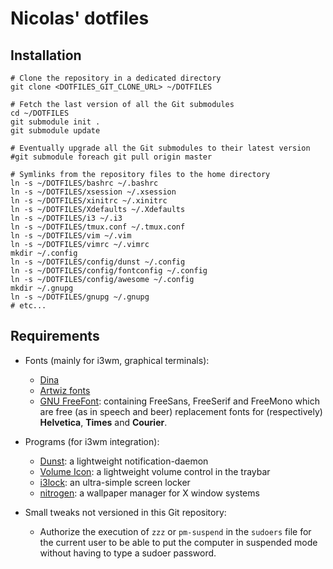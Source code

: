 Nicolas' dotfiles
=================


Installation
------------

    # Clone the repository in a dedicated directory
    git clone <DOTFILES_GIT_CLONE_URL> ~/DOTFILES

    # Fetch the last version of all the Git submodules
    cd ~/DOTFILES
    git submodule init .
    git submodule update

    # Eventually upgrade all the Git submodules to their latest version
    #git submodule foreach git pull origin master

    # Symlinks from the repository files to the home directory
    ln -s ~/DOTFILES/bashrc ~/.bashrc
    ln -s ~/DOTFILES/xsession ~/.xsession
    ln -s ~/DOTFILES/xinitrc ~/.xinitrc
    ln -s ~/DOTFILES/Xdefaults ~/.Xdefaults
    ln -s ~/DOTFILES/i3 ~/.i3
    ln -s ~/DOTFILES/tmux.conf ~/.tmux.conf
    ln -s ~/DOTFILES/vim ~/.vim
    ln -s ~/DOTFILES/vimrc ~/.vimrc
    mkdir ~/.config
    ln -s ~/DOTFILES/config/dunst ~/.config
    ln -s ~/DOTFILES/config/fontconfig ~/.config
    ln -s ~/DOTFILES/config/awesome ~/.config
    mkdir ~/.gnupg
    ln -s ~/DOTFILES/gnupg ~/.gnupg
    # etc...


Requirements
------------

- Fonts (mainly for i3wm, graphical terminals):
    - [Dina](https://www.donationcoder.com/Software/Jibz/Dina/)
    - [Artwiz fonts](http://artwizaleczapka.sourceforge.net/)
    - [GNU FreeFont](https://www.gnu.org/software/freefont/): containing
      FreeSans, FreeSerif and FreeMono which are free (as in speech and beer)
      replacement fonts for (respectively) **Helvetica**, **Times** and
      **Courier**.

- Programs (for i3wm integration):
    - [Dunst](http://knopwob.org/dunst/index.html): a lightweight
      notification-daemon
    - [Volume Icon](http://softwarebakery.com/maato/volumeicon.html): a
      lightweight volume control in the traybar
    - [i3lock](http://i3wm.org/i3lock/): an ultra-simple screen locker
    - [nitrogen](http://projects.l3ib.org/nitrogen/): a wallpaper manager for X
      window systems

- Small tweaks not versioned in this Git repository:
    - Authorize the execution of `zzz` or `pm-suspend` in the `sudoers` file
      for the current user to be able to put the computer in suspended mode
      without having to type a sudoer password.

